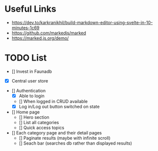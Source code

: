 # Useful Links

- https://dev.to/karkranikhil/build-markdown-editor-using-svelte-in-10-minutes-1c69
- https://github.com/markedjs/marked
- https://marked.js.org/demo/

# TODO List

* [] Invest in Faunadb
* [x] Central user store
* [] Authentication
  * [x] Able to login
  * [] When logged in CRUD available
  * [x] Log in/Log out button switched on state
* [] Home page
  * [] Hero section
  * [] List all categories
  * [] Quick access topics
* [] Each category page and their detail pages
  * [] Paginate results (maybe with infinite scroll)
  * [] Seach bar (searches db rather than displayed results)
